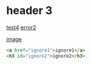 
# header 3
[test4](../doc1.md#header-2)
[error2](../doc1.md#header-3)

[image](../0.png)

```html
<a href="ignore1">ignore1</a>
<h3 id="ignore2">ignore2</h3>
```
